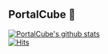 ## PortalCube 🌟

[![PortalCube's github stats](https://git-readme.portalcu.be/api?username=PortalCube&theme=bluearchive&custom_title=Hello,%20World!&show_icons=true&hide=contribs)](https://github.com/PortalCube)
<br>
[![Hits](https://hits.seeyoufarm.com/api/count/incr/badge.svg?url=https%3A%2F%2Fgithub.com%2FPortalCube&count_bg=%2379C83D&title_bg=%23555555&icon=&icon_color=%23E7E7E7&title=hits&edge_flat=true)](https://hits.seeyoufarm.com)
